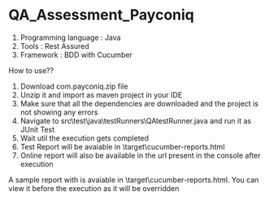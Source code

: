 # QA_Assessment_Payconiq

1. Programming language : Java
2. Tools : Rest Assured
3. Framework : BDD with Cucumber

How to use??
1. Download com.payconiq.zip file
2. Unzip it and import as maven project in your IDE
3. Make sure that all the dependencies are downloaded and the project is not showing any errors
4. Navigate to src\test\java\testRunners\QAtestRunner.java and run it as JUnit Test
5. Wait util the execution gets completed
6. Test Report will be avaiable in \target\cucumber-reports.html
7. Online report will also be available in the url present in the console after execution


A sample report with is avaiable in \target\cucumber-reports.html. You can view it before the execution as it will be overridden
